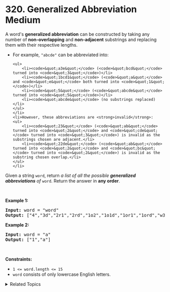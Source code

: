 
# 320. Generalized Abbreviation<br> Medium

<p>A word&#39;s <strong>generalized abbreviation</strong> can be constructed by taking any number of <strong>non-overlapping</strong> and <strong>non-adjacent</strong> <span data-keyword="substring-nonempty">substrings</span> and replacing them with their respective lengths.</p>

<ul>
	<li>For example, <code>&quot;abcde&quot;</code> can be abbreviated into:

	<ul>
		<li><code>&quot;a3e&quot;</code> (<code>&quot;bcd&quot;</code> turned into <code>&quot;3&quot;</code>)</li>
		<li><code>&quot;1bcd1&quot;</code> (<code>&quot;a&quot;</code> and <code>&quot;e&quot;</code> both turned into <code>&quot;1&quot;</code>)</li>
		<li><code>&quot;5&quot;</code> (<code>&quot;abcde&quot;</code> turned into <code>&quot;5&quot;</code>)</li>
		<li><code>&quot;abcde&quot;</code> (no substrings replaced)</li>
	</ul>
	</li>
	<li>However, these abbreviations are <strong>invalid</strong>:
	<ul>
		<li><code>&quot;23&quot;</code> (<code>&quot;ab&quot;</code> turned into <code>&quot;2&quot;</code> and <code>&quot;cde&quot;</code> turned into <code>&quot;3&quot;</code>) is invalid as the substrings chosen are adjacent.</li>
		<li><code>&quot;22de&quot;</code> (<code>&quot;ab&quot;</code> turned into <code>&quot;2&quot;</code> and <code>&quot;bc&quot;</code> turned into <code>&quot;2&quot;</code>) is invalid as the substring chosen overlap.</li>
	</ul>
	</li>
</ul>

<p>Given a string <code>word</code>, return <em>a list of all the possible <strong>generalized abbreviations</strong> of</em> <code>word</code>. Return the answer in <strong>any order</strong>.</p>

<p>&nbsp;</p>
<p><strong class="example">Example 1:</strong></p>
<pre><strong>Input:</strong> word = "word"
<strong>Output:</strong> ["4","3d","2r1","2rd","1o2","1o1d","1or1","1ord","w3","w2d","w1r1","w1rd","wo2","wo1d","wor1","word"]
</pre><p><strong class="example">Example 2:</strong></p>
<pre><strong>Input:</strong> word = "a"
<strong>Output:</strong> ["1","a"]
</pre>
<p>&nbsp;</p>
<p><strong>Constraints:</strong></p>

<ul>
	<li><code>1 &lt;= word.length &lt;= 15</code></li>
	<li><code>word</code> consists of only lowercase English letters.</li>
</ul>


<details>

<summary> Related Topics </summary>

-	`String`
-	`Backtracking`
-	`Bit Manipulation`

</details>

